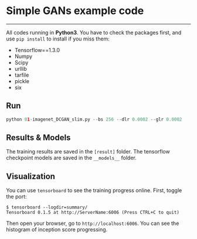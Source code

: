 # Simple GANs example code
---

All codes running in __Python3__.
You have to check the packages first, and use `pip install` to install if you miss them:

* Tensorflow==1.3.0
* Numpy
* Scipy
* urllib
* tarfile
* pickle
* six


## Run
```python
python 01-imagenet_DCGAN_slim.py --bs 256 --dlr 0.0002 --glr 0.0002
```

## Results & Models

The training results are saved in the `[result]` folder.
The tensorflow checkpoint models are saved in the `__models__` folder.

## Visualization 

You can use `tensorboard` to see the training progress online.
First, toggle the port:
```
$ tensorboard --logdir=summary/
Tensorboard 0.1.5 at http://ServerName:6006 (Press CTRL+C to quit)
```

Then open your browser, go to `http://localhost:6006`. You can see the histogram of inception score progressing.
